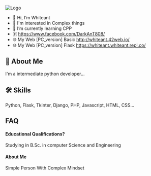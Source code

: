 
![Logo](https://cdn.discordapp.com/attachments/927148237801017344/946330351595315210/93873974_692957671523727_4494241301654405120_n.jpg)

- 👋 Hi, I’m Whiteant
- 👀 I'm interested in Complex things
- 🌱 I’m currently learning CPP
- 🇫 https://www.facebook.com/DarkAnT808/
- 🌐 My Web [PC_version] Basic http://whiteant.42web.io/
- 🌐 My Web [PC_version] Flask https://whiteant.whiteant.repl.co/



## 🚀 About Me
I'm a intermediate python developer...


## 🛠 Skills
Python, Flask, Tkinter, Django, PHP, Javascript, HTML, CSS...


## FAQ

#### **Educational Qualifications?**

Studying in B.Sc. in computer Science and Engineering

#### **About Me**
Simple Person With Complex Mindset


